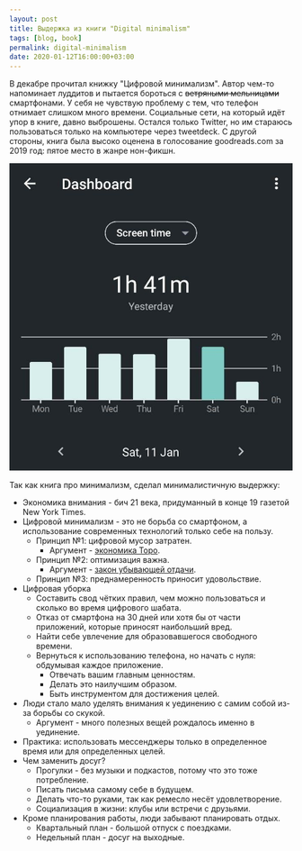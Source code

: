 ```yaml
---
layout: post
title: Выдержка из книги "Digital minimalism"
tags: [blog, book]
permalink: digital-minimalism
date: 2020-01-12T16:00:00+03:00
---
```


В декабре прочитал книжку "Цифровой минимализм". Автор чем-то напоминает луддитов и пытается бороться с <strike>ветряными мельницами</strike> смартфонами.
У себя не чувствую проблему с тем, что телефон отнимает слишком много времени. Социальные сети, на который идёт упор в книге, давно выброшены.
Остался только Twitter, но им стараюсь пользоваться только на компьютере через tweetdeck. С другой стороны, книга была высоко оценена в голосование goodreads.com за 2019 год: пятое место в жанре нон-фикшн.

![Digital wellbeing на андроид телефонах](/images/digital-wellbeing.jpg)

Так как книга про минимализм, сделал минималистичную выдержку:

* Экономика внимания - бич 21 века, придуманный в конце 19 газетой New York Times.
* Цифровой минимализм - это не борьба со смартфоном, а использование современных технологий только себе на пользу.
  + Принцип №1: цифровой мусор затратен.
      - Аргумент - [экономика Торо](https://ru.wikipedia.org/wiki/%D0%A2%D0%BE%D1%80%D0%BE,_%D0%93%D0%B5%D0%BD%D1%80%D0%B8).
  + Принцип №2: оптимизация важна.
      - Аргумент - [закон убывающей отдачи](https://ru.wikipedia.org/wiki/%D0%97%D0%B0%D0%BA%D0%BE%D0%BD_%D1%83%D0%B1%D1%8B%D0%B2%D0%B0%D1%8E%D1%89%D0%B5%D0%B9_%D0%B4%D0%BE%D1%85%D0%BE%D0%B4%D0%BD%D0%BE%D1%81%D1%82%D0%B8).
  + Принцип №3: преднамеренность приносит удовольствие.
* Цифровая уборка
  + Составить свод чётких правил, чем можно пользоваться и сколько во время цифрового шабата.
  + Отказ от смартфона на 30 дней или хотя бы от части приложений, которые приносят наибольший вред.
  + Найти себе увлечение для образовавшегося свободного времени.
  + Вернуться к использованию телефона, но начать с нуля: обдумывая каждое приложение.
      - Отвечать вашим главным ценностям.
      - Делать это наилучшим образом.
      - Быть инструментом для достижения целей.
* Люди стало мало уделять внимания к уединению с самим собой из-за борьбы со скукой.
  + Аргумент - много полезных вещей рождалось именно в уединение.
* Практика: использовать мессенджеры только в определенное время или для определенных целей.
* Чем заменить досуг?
  + Прогулки - без музыки и подкастов, потому что это тоже потребление.
  + Писать письма самому себе в будущем.
  + Делать что-то руками, так как ремесло несёт удовлетворение.
  + Социализация в жизни: клубы или встречи с друзьями.
* Кроме планирования работы, люди забывают планировать отдых.
  + Квартальный план - большой отпуск с поездками.
  + Недельный план - досуг на выходные.
